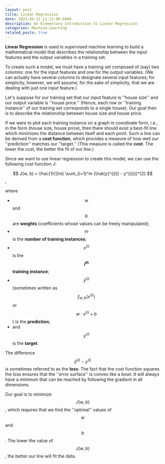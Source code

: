 ```yaml
---
layout: post
title: Linear Regression
date: 2023-04-11 11:12:00-0400
description: An Elementary Introduction to Linear Regression
categories: Machine-Learning
related_posts: true
---
```


__Linear Regression__ is used in supervised machine learning to build a mathematical model that describes the relationship between the input features and the output variables in a training set. 

To create such a model, we must have a training set composed of (say) two columns: one for the input features and one for the output variables. (We can actually have several columns to designate several input features; for simplicity, however, we will assume, for the sake of simplicity, that we are dealing with just one input feature.) 

Let's suppose for our training set that our input feature is ''house size'' and our output variable is ''house price.'' (Hence, each row or ''training instance'' of our training set corresponds to a single house). Our goal then is to describe the relationship between house size and house price. 

If we were to plot each training instance on a graph in coordinate form, i.e., in the form (house size, house price), then there should exist a best-fit line which minimizes the distance between itself and each point. Such a line can be derived from a __cost function__, which provides a measure of how well our ''prediction'' matches our ''target.'' (This measure is called the __cost__. The lower the cost, the better the fit of our line.)  

Since we want to use linear regression to create this model, we can use the following cost function J:

$$
J(w, b) = \frac{1}{2m} \sum_{i=1}^m (\hat{y}^{(i)} - y^{(i)})^{2}
$$,

where 
- $$w$$ and $$b$$ are __weights__ (coefficients whose values can be freely manipulated);
- $$m$$ is the __number of training instances__;
- $$x^{(i)}$$ is the __$$i^{th}$$ training instance__;
- $$\hat{y}^{(i)}$$ (sometimes written as $$f_{w, b}(x^{(i)})$$ or $$w\cdot x^{(i)} + b$$) is the __prediction__;
- and $$y^{(i)}$$ is the __target__.  

The difference $$\hat{y}^{(i)} - y^{(i)}$$ is sometimes referred to as the __loss__. The fact that the cost function squares the loss ensures that the ''error surface'' is convex like a bowl. It will always have a minimum that can be reached by following the gradient in all dimensions.

Our goal is to minimize $$J(w, b)$$, which requires that we find the ''optimal'' values of $$w$$ and $$b$$. The lower the value of $$J(w, b)$$, the better our line will fit the data.



